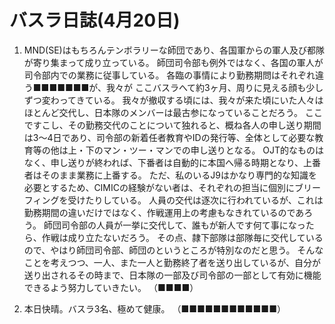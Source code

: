 # バスラ日誌(4月20日)

1. MND(SE)はもちろんテンボラリーな師団であり、各国軍からの軍人及び都隊が寄り集まって成り立っている。
   師団司令部も例外ではなく、各国の軍人が司令部内での業務に従事している。
   各臨の事情により勤務期問はそれぞれ違う■■■■■■■が、我々が
   ここバスラへて約3ヶ月、周りに見える顔も少しずつ変わってきている。
   我々が撤収する頃には、我々が来た頃にいた人々はほとんど交代し、日本隊のメンバーは最古参になっていることだろう。
   ここですこし、その勤務交代のことについて独れると、概ね各人の申し送り期間は3〜4日であり、司令部の新着任者教育やIDの発行等、全体として必要な教育等の他は上・下のマン・ツー・マンでの申し送りとなる。
   OJT的なものはなく、申し送りが終われば、下番者は自動的に本国へ帰る時期となり、上番者はそのまま業務に上番する。
   ただ、私のいるJ9はかなり専門的な知識を必要とするため、CIMICの経験がない者は、それぞれの担当に個別にブリーフィングを受けたりしている。
   人員の交代は逐次に行われているが、これは勤務期間の違いだけではなく、作戦運用上の考慮もなきれているのであろう。
   師団司令部の人員が一挙に交代して、誰もが新人です何て事になったら、作戦は成り立たないだろう。
   その点、隷下部隊は部隊毎に交代しているので、やはり師団司令部、師団のというところが特別なのだと思う。
   そんなことを考えつつ、一人、また一人と勤務終了者を送り出しているが、自分が送り出されるその時まで、日本隊の一部及び司令部の一部として有効に機能できるよう努力していきたい。
    （■■■■）

2. 本日快晴。バスラ3名、極めて健康。
   （■■■■■■■■■■■■）
